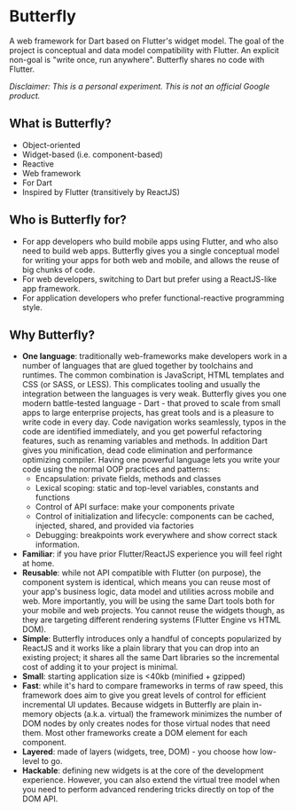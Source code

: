 # Butterfly

A web framework for Dart based on Flutter's widget model. The goal of the
project is conceptual and data model compatibility with Flutter. An explicit
non-goal is "write once, run anywhere". Butterfly shares no code with Flutter.

*Disclaimer: This is a personal experiment. This is not an official Google product.*

## What is Butterfly?

- Object-oriented
- Widget-based (i.e. component-based)
- Reactive
- Web framework
- For Dart
- Inspired by Flutter (transitively by ReactJS)

## Who is Butterfly for?

- For app developers who build mobile apps using Flutter, and who also need
  to build web apps. Butterfly gives you a single conceptual model for writing
  your apps for both web and mobile, and allows the reuse of big chunks of code.
- For web developers, switching to Dart but prefer using a ReactJS-like app
  framework.
- For application developers who prefer functional-reactive programming style.

## Why Butterfly?

- **One language**: traditionally web-frameworks make developers work in a
  number of languages that are glued together by toolchains and runtimes.
  The common combination is JavaScript, HTML templates and CSS (or SASS, or
  LESS). This complicates tooling and usually the integration between the
  languages is very weak. Butterfly gives you one modern battle-tested language -
  Dart - that proved to scale from small apps to large enterprise projects, has
  great tools and is a pleasure to write code in every day. Code navigation
  works seamlessly, typos in the code are identified immediately, and you get
  powerful refactoring features, such as renaming variables and methods. In
  addition Dart gives you minification, dead code elimination and performance
  optimizing compiler. Having one powerful language lets you write your code
  using the normal OOP practices and patterns:
  - Encapsulation: private fields, methods and classes
  - Lexical scoping: static and top-level variables, constants and
    functions
  - Control of API surface: make your components private
  - Control of initialization and lifecycle: components can be cached, injected,
    shared, and provided via factories
  - Debugging: breakpoints work everywhere and show correct stack information.
- **Familiar**: if you have prior Flutter/ReactJS experience you will feel right
  at home.
- **Reusable**: while not API compatible with Flutter (on purpose), the
  component system is identical, which means you can reuse most of your app's
  business logic, data model and utilities across mobile and web. More
  importantly, you will be using the same Dart tools both for your mobile and
  web projects. You cannot reuse the widgets though, as they are targeting
  different rendering systems (Flutter Engine vs HTML DOM).
- **Simple**: Butterfly introduces only a handful of concepts popularized by
  ReactJS and it works like a plain library that you can drop into an existing
  project; it shares all the same Dart libraries so the incremental cost of
  adding it to your project is minimal.
- **Small**: starting application size is <40kb (minified + gzipped)
- **Fast**: while it's hard to compare frameworks in terms of raw speed, this
  framework does aim to give you great levels of control for efficient
  incremental UI updates. Because widgets in Butterfly are plain in-memory
  objects (a.k.a. virtual) the framework minimizes the number of DOM nodes by
  only creates nodes for those virtual nodes that need them. Most other
  frameworks create a DOM element for each component.
- **Layered**: made of layers (widgets, tree, DOM) - you choose how low-level to
  go.
- **Hackable**: defining new widgets is at the core of the development
  experience. However, you can also extend the virtual tree model when you need
  to perform advanced rendering tricks directly on top of the DOM API.
